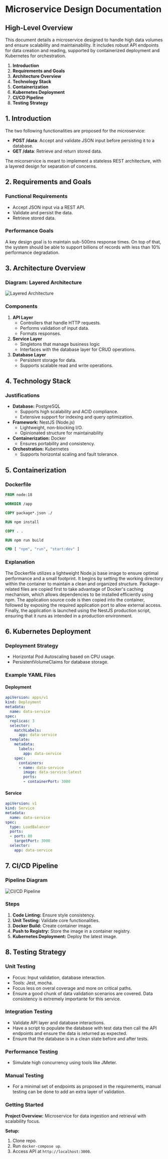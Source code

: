 # Microservice Design Documentation

## High-Level Overview

This document details a microservice designed to handle high data volumes and ensure scalability and maintainability. It includes robust API endpoints for data creation and reading, supported by containerized deployment and Kubernetes for orchestration. 

1. **Introduction**
2. **Requirements and Goals**
3. **Architecture Overview**
4. **Technology Stack**
5. **Containerization**
6. **Kubernetes Deployment**
7. **CI/CD Pipeline**
8. **Testing Strategy**

## 1. Introduction
The two following functionalities are proposed for the microservice:
- **POST /data**: Accept and validate JSON input before persisting it to a database.
- **GET /data**: Retrieve and return stored data.

The micorservice is meant to implement a stateless REST architecture, with a layered design for separation of concerns.

## 2. Requirements and Goals

### Functional Requirements
- Accept JSON input via a REST API.
- Validate and persist the data.
- Retrieve stored data.

### Performance Goals
A key design goal is to maintain sub-500ms response times. On top of that, the system should be able to support billions of records with less than 10% performance degradation.

## 3. Architecture Overview

### **Diagram: Layered Architecture**
![Layered Architecture]()

### Components
1. **API Layer**
   - Controllers that handle HTTP requests.
   - Performs validation of input data.
   - Formats responses.
2. **Service Layer**
   - Singletons that manage business logic
   - Interfaces with the database layer for CRUD operations.
3. **Database Layer**
   - Persistent storage for data.
   - Supports scalable read and write operations.

## 4. Technology Stack

### Justifications
- **Database:** PostgreSQL
  - Supports high scalability and ACID compliance.
  - Extensive support for indexing and query optimization.
- **Framework:** NestJS (Node.js)
  - Lightweight, non-blocking I/O.
  - Opinionated structure for maintainability
- **Containerization:** Docker
  - Ensures portability and consistency.
- **Orchestration:** Kubernetes
  - Supports horizontal scaling and fault tolerance.

## 5. Containerization

### Dockerfile
```Dockerfile
FROM node:18

WORKDIR /app

COPY package*.json ./

RUN npm install

COPY . .

RUN npm run build

CMD [ "npm", "run", "start:dev" ]
```

### Explanation
The Dockerfile utilizes a lightweight Node.js base image to ensure optimal performance and a small footprint. It begins by setting the working directory within the container to maintain a clean and organized structure. Package-related files are copied first to take advantage of Docker's caching mechanism, which allows dependencies to be installed efficiently using npm. The application source code is then copied into the container, followed by exposing the required application port to allow external access. Finally, the application is launched using the NestJS production script, ensuring that it runs as intended in a production environment.

## 6. Kubernetes Deployment

### Deployment Strategy
- Horizontal Pod Autoscaling based on CPU usage.
- PersistentVolumeClaims for database storage.

### Example YAML Files
#### Deployment
```yaml
apiVersion: apps/v1
kind: Deployment
metadata:
  name: data-service
spec:
  replicas: 3
  selector:
    matchLabels:
      app: data-service
  template:
    metadata:
      labels:
        app: data-service
    spec:
      containers:
      - name: data-service
        image: data-service:latest
        ports:
        - containerPort: 3000
```

#### Service
```yaml
apiVersion: v1
kind: Service
metadata:
  name: data-service
spec:
  type: LoadBalancer
  ports:
  - port: 80
    targetPort: 3000
  selector:
    app: data-service
```

## 7. CI/CD Pipeline

### Pipeline Diagram
![CI/CD Pipeline]()

### Steps
1. **Code Linting:** Ensure style consistency.
2. **Unit Testing:** Validate core functionalities.
3. **Docker Build:** Create container image.
4. **Push to Registry:** Store the image in a container registry.
5. **Kubernetes Deployment:** Deploy the latest image.

## 8. Testing Strategy

### Unit Testing
- Focus: Input validation, database interaction.
- Tools: Jest, mocha.
- Focus less on overal coverage and more on critical paths.
- Ensure a good chunk of data validation scenarios are covered. Data consistency is extremely importante for this service.

### Integration Testing
- Validate API layer and database interactions.
- Have a script to populate the database with test data then call the API endpoints and ensure the data is returned as expected.
- Ensure that the database is in a clean state before and after tests.

### Performance Testing
- Simulate high concurrency using tools like JMeter.

### Manual Testing
- For a minimal set of endpoints as proposed in the requirements, manual testing can be done to add an extra layer of validation.


### Getting Started
**Project Overview:** Microservice for data ingestion and retrieval with scalability focus.

**Setup:**
1. Clone repo.
2. Run `docker-compose up`.
3. Access API at `http://localhost:3000`.

